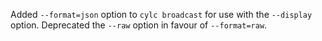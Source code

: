Added `--format=json` option to `cylc broadcast` for use with the `--display` option. Deprecated the `--raw` option in favour of `--format=raw`.
